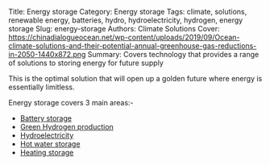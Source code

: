 Title: Energy storage
Category: Energy storage
Tags: climate, solutions, renewable energy, batteries, hydro, hydroelectricity, hydrogen, energy storage
Slug: energy-storage
Authors: Climate Solutions
Cover: https://chinadialogueocean.net/wp-content/uploads/2019/09/Ocean-climate-solutions-and-their-potential-annual-greenhouse-gas-reductions-in-2050-1440x872.png
Summary: Covers technology that provides a range of solutions to storing energy for future supply

This is the optimal solution that will open up a golden future where energy is essentially limitless. 

Energy storage covers 3 main areas:-

* [Battery storage](battery-storage.html)
* [Green Hydrogen production](green-hydrogen.html)
* [Hydroelectricity](hydroelectricity.html)
* [Hot water storage](hot-water-storage.html)
* [Heating storage](heating-storage.md)


